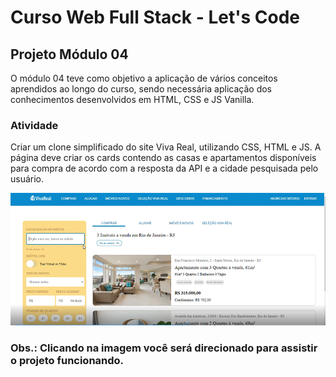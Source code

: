 # Curso Web Full Stack - Let's Code

## Projeto Módulo 04

O módulo 04 teve como objetivo a aplicação de vários conceitos aprendidos ao longo do curso, sendo necessária aplicação dos conhecimentos desenvolvidos em HTML, CSS e JS Vanilla.

### Atividade

Criar um clone simplificado do site Viva Real, utilizando CSS, HTML e JS. A página deve criar os cards contendo as casas e apartamentos disponíveis para compra de acordo com a resposta da API e a cidade pesquisada pelo usuário.

[![Vídeo de utilização do site](/Capturar.PNG)](https://youtu.be/aggdoADb0bM)

### Obs.: Clicando na imagem você será direcionado para assistir o projeto funcionando.
